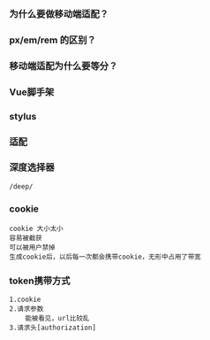 ### 为什么要做移动端适配？

### px/em/rem 的区别？

### 移动端适配为什么要等分？
    
### Vue脚手架

### stylus

### 适配

### 深度选择器
    /deep/
### cookie
    cookie 大小太小
    容易被截获
    可以被用户禁掉
    生成cookie后，以后每一次都会携带cookie，无形中占用了带宽

### token携带方式
    1.cookie
    2.请求参数
        能被看见，url比较乱
    3.请求头[authorization]
